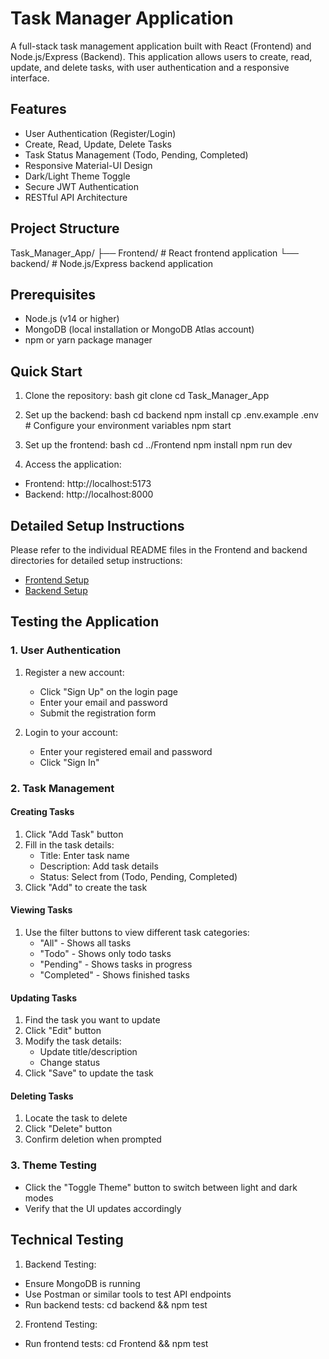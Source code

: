 # Task Manager Application

A full-stack task management application built with React (Frontend) and Node.js/Express (Backend). This application allows users to create, read, update, and delete tasks, with user authentication and a responsive interface.

## Features

- User Authentication (Register/Login)
- Create, Read, Update, Delete Tasks
- Task Status Management (Todo, Pending, Completed)
- Responsive Material-UI Design
- Dark/Light Theme Toggle
- Secure JWT Authentication
- RESTful API Architecture

## Project Structure


Task_Manager_App/
├── Frontend/         # React frontend application
└── backend/         # Node.js/Express backend application


## Prerequisites

- Node.js (v14 or higher)
- MongoDB (local installation or MongoDB Atlas account)
- npm or yarn package manager

## Quick Start

1. Clone the repository:
bash
git clone <repository-url>
cd Task_Manager_App


2. Set up the backend:
bash
cd backend
npm install
cp .env.example .env    # Configure your environment variables
npm start


3. Set up the frontend:
bash
cd ../Frontend
npm install
npm run dev


4. Access the application:
- Frontend: http://localhost:5173
- Backend: http://localhost:8000

## Detailed Setup Instructions

Please refer to the individual README files in the Frontend and backend directories for detailed setup instructions:

- [Frontend Setup](./Frontend/README.md)
- [Backend Setup](./backend/README.md)

## Testing the Application

### 1. User Authentication
1. Register a new account:
   - Click "Sign Up" on the login page
   - Enter your email and password
   - Submit the registration form

2. Login to your account:
   - Enter your registered email and password
   - Click "Sign In"

### 2. Task Management

#### Creating Tasks
1. Click "Add Task" button
2. Fill in the task details:
   - Title: Enter task name
   - Description: Add task details
   - Status: Select from (Todo, Pending, Completed)
3. Click "Add" to create the task

#### Viewing Tasks
1. Use the filter buttons to view different task categories:
   - "All" - Shows all tasks
   - "Todo" - Shows only todo tasks
   - "Pending" - Shows tasks in progress
   - "Completed" - Shows finished tasks

#### Updating Tasks
1. Find the task you want to update
2. Click "Edit" button
3. Modify the task details:
   - Update title/description
   - Change status
4. Click "Save" to update the task

#### Deleting Tasks
1. Locate the task to delete
2. Click "Delete" button
3. Confirm deletion when prompted

### 3. Theme Testing
- Click the "Toggle Theme" button to switch between light and dark modes
- Verify that the UI updates accordingly

## Technical Testing

1. Backend Testing:
- Ensure MongoDB is running
- Use Postman or similar tools to test API endpoints
- Run backend tests: cd backend && npm test

2. Frontend Testing:
- Run frontend tests: cd Frontend && npm test
